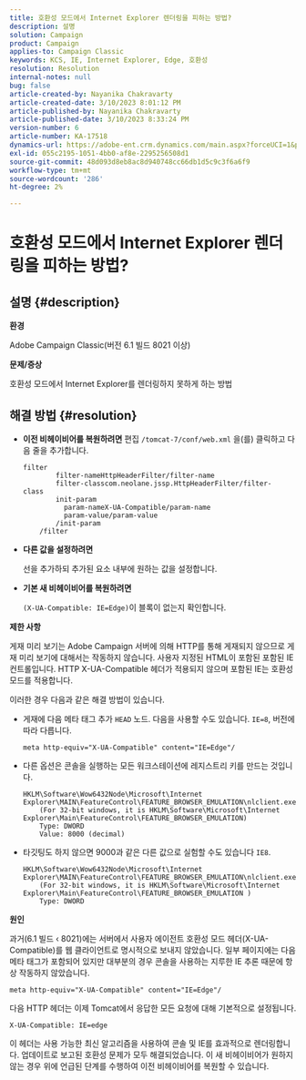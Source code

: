 ```yaml
---
title: 호환성 모드에서 Internet Explorer 렌더링을 피하는 방법?
description: 설명
solution: Campaign
product: Campaign
applies-to: Campaign Classic
keywords: KCS, IE, Internet Explorer, Edge, 호환성
resolution: Resolution
internal-notes: null
bug: false
article-created-by: Nayanika Chakravarty
article-created-date: 3/10/2023 8:01:12 PM
article-published-by: Nayanika Chakravarty
article-published-date: 3/10/2023 8:33:24 PM
version-number: 6
article-number: KA-17518
dynamics-url: https://adobe-ent.crm.dynamics.com/main.aspx?forceUCI=1&pagetype=entityrecord&etn=knowledgearticle&id=f074514c-7ebf-ed11-83ff-6045bd006b3d
exl-id: 055c2195-1051-4bb0-af8e-2295256508d1
source-git-commit: 48d093d8eb8ac8d940748cc66db1d5c9c3f6a6f9
workflow-type: tm+mt
source-wordcount: '286'
ht-degree: 2%

---
```


# 호환성 모드에서 Internet Explorer 렌더링을 피하는 방법?

## 설명 {#description}


<b>환경</b>

Adobe Campaign Classic(버전 6.1 빌드 8021 이상)

<b>문제/증상</b>

호환성 모드에서 Internet Explorer를 렌더링하지 못하게 하는 방법


## 해결 방법 {#resolution}


- <b>이전 비헤이비어를 복원하려면</b>
편집 `/tomcat-7/conf/web.xml` 을(를) 클릭하고 다음 줄을 추가합니다.


  ```
  filter
          filter-nameHttpHeaderFilter/filter-name
          filter-classcom.neolane.jssp.HttpHeaderFilter/filter-    class
          init-param
            param-nameX-UA-Compatible/param-name
            param-value/param-value
          /init-param
      /filter
  ```

- <b>다른 값을 설정하려면</b>

  선을 추가하되 추가된 요소 내부에 원하는 값을 설정합니다.
- <b>기본 새 비헤이비어를 복원하려면</b>

  `(X-UA-Compatible: IE=Edge)`이 블록이 없는지 확인합니다.


<b>제한 사항</b>

게재 미리 보기는 Adobe Campaign 서버에 의해 HTTP를 통해 게재되지 않으므로 게재 미리 보기에 대해서는 작동하지 않습니다. 사용자 지정된 HTML이 포함된 포함된 IE 컨트롤입니다. HTTP X-UA-Compatible 헤더가 적용되지 않으며 포함된 IE는 호환성 모드를 적용합니다.

이러한 경우 다음과 같은 해결 방법이 있습니다.

- 게재에 다음 메타 태그 추가 `HEAD` 노드. 다음을 사용할 수도 있습니다. `IE=8`, 버전에 따라 다릅니다.<br>

  ```
  meta http-equiv="X-UA-Compatible" content="IE=Edge"/
  ```

- 다른 옵션은 콘솔을 실행하는 모든 워크스테이션에 레지스트리 키를 만드는 것입니다.


  ```
  HKLM\Software\Wow6432Node\Microsoft\Internet Explorer\MAIN\FeatureControl\FEATURE_BROWSER_EMULATION\nlclient.exe
      (For 32-bit windows, it is HKLM\Software\Microsoft\Internet Explorer\Main\FeatureControl\FEATURE_BROWSER_EMULATION)
      Type: DWORD
      Value: 8000 (decimal)
  ```

- 타깃팅도 하지 않으면 9000과 같은 다른 값으로 실험할 수도 있습니다 `IE8`.


  ```
  HKLM\Software\Wow6432Node\Microsoft\Internet Explorer\MAIN\FeatureControl\FEATURE_BROWSER_EMULATION\nlclient.exe
      (For 32-bit windows, it is HKLM\Software\Microsoft\Internet Explorer\Main\FeatureControl\FEATURE_BROWSER_EMULATION )
      Type: DWORD
  ```


<b>원인</b>

과거(6.1 빌드 ‹ 8021)에는 서버에서 사용자 에이전트 호환성 모드 헤더(X-UA-Compatible)를 웹 클라이언트로 명시적으로 보내지 않았습니다. 일부 페이지에는 다음 메타 태그가 포함되어 있지만 대부분의 경우 콘솔을 사용하는 지루한 IE 추론 때문에 항상 작동하지 않았습니다.


```
meta http-equiv="X-UA-Compatible" content="IE=Edge"/
```


다음 HTTP 헤더는 이제 Tomcat에서 응답한 모든 요청에 대해 기본적으로 설정됩니다.


```
X-UA-Compatible: IE=edge
```


이 헤더는 사용 가능한 최신 알고리즘을 사용하여 콘솔 및 IE를 효과적으로 렌더링합니다. 업데이트로 보고된 호환성 문제가 모두 해결되었습니다. 이 새 비헤이비어가 원하지 않는 경우 위에 언급된 단계를 수행하여 이전 비헤이비어를 복원할 수 있습니다.

